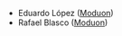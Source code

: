 - Eduardo López ([Moduon](https://www.moduon.team/))
- Rafael Blasco ([Moduon](https://www.moduon.team/))
